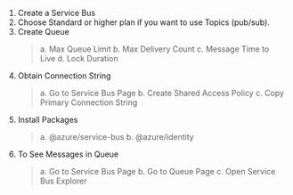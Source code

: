 1. Create a Service Bus
2. Choose Standard or higher plan if you want to use Topics (pub/sub).
3. Create Queue
    > a. Max Queue Limit
    > b. Max Delivery Count
    > c. Message Time to Live
    > d. Lock Duration
4. Obtain Connection String
    > a. Go to Service Bus Page
    > b. Create Shared Access Policy
    > c. Copy Primary Connection String
5. Install Packages
    > a. @azure/service-bus
    > b. @azure/identity
6. To See Messages in Queue
    > a. Go to Service Bus Page
    > b. Go to Queue Page
    > c. Open Service Bus Explorer
